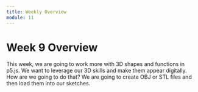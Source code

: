 ```yaml
---
title: Weekly Overview
module: 11
---
```


# Week 9 Overview <br />





This week, we are going to work more with 3D shapes and functions in p5.js.  We want to leverage our 3D skills and make them appear digitally.  How are we going to do that?  We are going to create OBJ or STL files and then load them into our sketches.